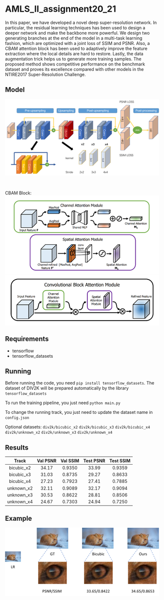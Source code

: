 # AMLS_II_assignment20_21
In this paper, we have developed a novel deep super-resolution network. In particular, the residual learning techniques has been used to design a deeper network and make the backbone more powerful. We design two generating branches at the end of the model in a multi-task learning fashion, which are optimized with a joint loss of SSIM and PSNR. Also, a CBAM attention block has been used to adaptively improve the feature extraction where the local details are hard to restore. Lastly, the data augmentation trick helps us to generate more training samples. The proposed method shows competitive performance on the benchmark dataset and proves its excellence compared with other models in the NTIRE2017 Super-Resolution Challenge.

## Model
![image](img/model.png)  

<br>

CBAM Block:
![image](img/attention.png)  
![image](img/cbam.png)  


## Requirements

* tensorflow
* tensorflow_datasets

## Running
Before running the code, you need `pip install tensorflow_datasets`.
The dataset of DIV2K will be prepared automatically by the library `tensorflow_datasets`

To run the training pipeline, you just need `python main.py`

To change the running track, you just need to update the dataset name in `config.json`

Optional datasets: `div2k/bicubic_x2` `div2k/bicubic_x3` `div2k/bicubic_x4` `div2k/unknown_x2` `div2k/unknown_x3` `div2k/unknown_x4`

## Results

|    Track   | Val PSNR | Val SSIM | Test PSNR | Test SSIM |
|:----------:|:--------:|:--------:|:---------:|:---------:|
| bicubic_x2 |   34.17  |  0.9350  |   33.99   |   0.9359  |
| bicubic_x3 |   31.03  |  0.8735  |   29.27   |   0.8633  |
| bicubic_x4 |   27.23  |  0.7923  |   27.41   |   0.7885  |
| unknown_x2 |   32.11  |  0.9089  |   32.17   |   0.9094  |
| unknown_x3 |   30.53  |  0.8622  |   28.81   |   0.8506  |
| unknown_x4 |   24.67  |  0.7303  |   24.94   |   0.7250  |

## Example
![image](img/compare.png)  

